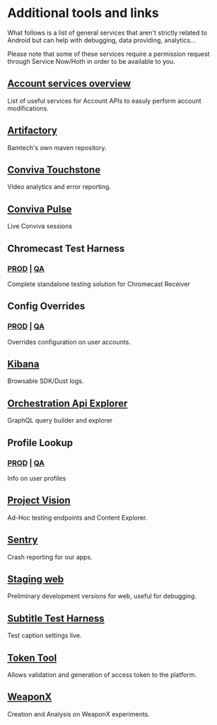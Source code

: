 # Additional tools and links

What follows is a list of general services that aren't strictly related to Android but can help with debugging, data providing, analytics...

Please note that some of these services require a permission request through Service Now/Hoth in order to be available to you.

## [Account services overview](https://github.bamtech.co/userservices/docs/blob/master/services.md#account-service)

List of useful services for Account APIs to easuly perform account modifications.

## [Artifactory](https://artifactory.us-east-1.bamgrid.net/ui/)

Bamtech's own maven repository.

## [Conviva Touchstone](https://touchstone.conviva.com/sources)

Video analytics and error reporting.

## [Conviva Pulse](https://pulse.conviva.com/login?next=/app)

Live Conviva sessions

## Chromecast Test Harness

### [PROD](https://cd-dmgz.bamgrid.com/chromecast/sender/sender.html) | [QA](https://qa-cd-dmgz.bamgrid.com/chromecast/sender/sender.html)

Complete standalone testing solution for Chromecast Receiver

## Config Overrides

### [PROD](https://overrider-prod.us-east-1.bamgrid.net/login) | [QA](https://overrider-qa.us-east-1.bamgrid.net/login)

Overrides configuration on user accounts.

## [Kibana](https://search-bta-dust-events-prod-bh7pvrnwyp6brivb6ia5hwra2i.us-east-1.es.amazonaws.com/_plugin/kibana/app/kibana#/home?_g=())

Browsable SDK/Dust logs.

## [Orchestration Api Explorer](https://github.bamtech.co/pages/userservices/orchestration-api-explorer/#/)

GraphQL query builder and explorer

## Profile Lookup

### [PROD](http://10.151.56.25:5000/checkAcct/prod/disney/your.email@domain.com) | [QA](http://10.151.56.25:5000/checkAcct/qa/disney/your.email@domain.com)

Info on user profiles

## [Project Vision](http://main-prod.project-vision.fed.bamtech.prod.us-east-1.bamgrid.net/)

Ad-Hoc testing endpoints and Content Explorer.

## [Sentry](https://disney.my.sentry.io/)

Crash reporting for our apps.

## [Staging web](https://stage-web.disneyplus.com/)

Preliminary development versions for web, useful for debugging.

## [Subtitle Test Harness](https://vpe-static-dev.bamgrid.com/tools/dss-hls-subtitle-test-harness/index.html)

Test caption settings live.

## [Token Tool](https://token-tool-prod.us-east-1.bamgrid.net/home)

Allows validation and generation of access token to the platform.

## [WeaponX](https://weaponx.disneystreaming.com)

Creation and Analysis on WeaponX experiments.
